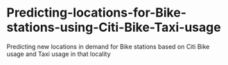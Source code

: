 # Predicting-locations-for-Bike-stations-using-Citi-Bike-Taxi-usage
Predicting new locations in demand for Bike stations based on Citi Bike usage and Taxi usage in that locality
